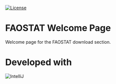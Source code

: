 [![License](http://img.shields.io/:license-GPL2-green.svg)](http://doge.mit-license.org)

# FAOSTAT Welcome Page
Welcome page for the FAOSTAT download section.

Developed with
==============
![IntelliJ](http://www.jetbrains.com/idea/docs/logo_intellij_idea.png)